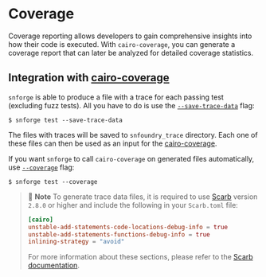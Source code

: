 # Coverage

Coverage reporting allows developers to gain comprehensive insights into how their code is executed.
With `cairo-coverage`, you can generate a coverage report that can later be analyzed for detailed coverage statistics.

## Integration with [cairo-coverage](https://github.com/software-mansion/cairo-coverage)

`snforge` is able to produce a file with a trace for each passing test (excluding fuzz tests).
All you have to do is use the [`--save-trace-data`](../appendix/snforge/test.md#--save-trace-data) flag:

```shell
$ snforge test --save-trace-data
```

The files with traces will be saved to `snfoundry_trace` directory. Each one of these files can then be used as an input
for the [cairo-coverage](https://github.com/software-mansion/cairo-coverage).

If you want `snforge` to call `cairo-coverage` on generated files automatically, use [`--coverage`](../appendix/snforge/test.md#--coverage) flag:

```shell
$ snforge test --coverage
```

> 📝 **Note**
> To generate trace data files, it is required to use [Scarb](https://github.com/software-mansion/scarb) version `2.8.0` or higher and include the following in your `Scarb.toml` file:
> ```toml
> [cairo]
> unstable-add-statements-code-locations-debug-info = true
> unstable-add-statements-functions-debug-info = true
> inlining-strategy = "avoid"
> ```
> For more information about these sections, please refer to the [Scarb documentation](https://docs.swmansion.com/scarb/docs/reference/manifest.html#cairo).
